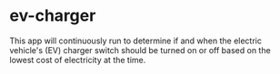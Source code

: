 # ev-charger
This app will continuously run to determine if and when the electric vehicle's (EV) charger switch should be turned on or off based on the lowest cost of electricity at the time.
